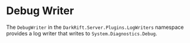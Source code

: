 # Debug Writer
The `DebugWriter` in the `DarkRift.Server.Plugins.LogWriters` namespace provides a log writer that writes to `System.Diagnostics.Debug`.
